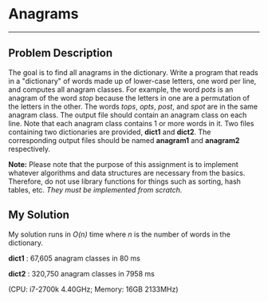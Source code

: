 # Anagrams
**************************************************************************

## Problem Description
The goal is to find all anagrams in the dictionary. Write a program that reads in a "dictionary" of words made up of lower-case letters, one word per line, and computes all anagram classes. For example, the word *pots* is an anagram of the word *stop* because the letters in one are a permutation of the letters in the other. The words *tops*, *opts*, *post*, and *spot* are in the same anagram class. The output file should contain an anagram class on each line. Note that each anagram class contains 1 or more words in it. Two files containing two dictionaries are provided, **dict1** and **dict2**. The corresponding output files should be named **anagram1** and **anagram2** respectively.

**Note:** Please note that the purpose of this assignment is to implement whatever algorithms and data structures are necessary from the basics. Therefore, do not use library functions for things such as sorting, hash tables, etc. *They must be implemented from scratch.*

## My Solution
My solution runs in *O(n)* time where *n* is the number of words in the dictionary.

**dict1** : 67,605 anagram classes in 80 ms

**dict2** : 320,750 anagram classes in 7958 ms

(CPU: i7-2700k 4.40GHz; Memory: 16GB 2133MHz)